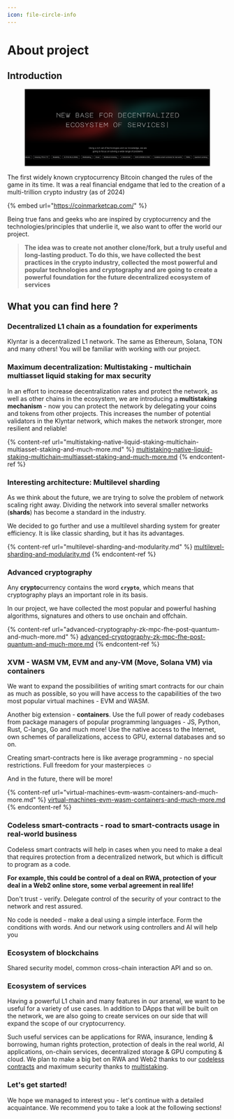 ```yaml
---
icon: file-circle-info
---
```


# About project

## Introduction

<figure><img src="../.gitbook/assets/image (1) (1).png" alt=""><figcaption></figcaption></figure>

The first widely known cryptocurrency Bitcoin changed the rules of the game in its time. It was a real financial endgame that led to the creation of a multi-trillion crypto industry (as of 2024)

{% embed url="https://coinmarketcap.com/" %}

Being true fans and geeks who are inspired by cryptocurrency and the technologies/principles that underlie it, we also want to offer the world our project.

> **The idea was to create not another clone/fork, but a truly useful and long-lasting product. To do this, we have collected the best practices in the crypto industry, collected the most powerful and popular technologies and cryptography and are going to create a powerful foundation for the future decentralized ecosystem of services**

## What you can find here ?

### Decentralized L1 chain as a foundation for experiments

Klyntar is a decentralized L1 network. The same as Ethereum, Solana, TON and many others! You will be familiar with working with our project.

### Maximum decentralization: Multistaking - multichain multiasset liquid staking for max security

In an effort to increase decentralization rates and protect the network, as well as other chains in the ecosystem, we are introducing a **multistaking mechanism** - now you can protect the network by delegating your coins and tokens from other projects. This increases the number of potential validators in the Klyntar network, which makes the network stronger, more resilient and reliable!

{% content-ref url="multistaking-native-liquid-staking-multichain-multiasset-staking-and-much-more.md" %}
[multistaking-native-liquid-staking-multichain-multiasset-staking-and-much-more.md](multistaking-native-liquid-staking-multichain-multiasset-staking-and-much-more.md)
{% endcontent-ref %}

### Interesting architecture: Multilevel sharding

As we think about the future, we are trying to solve the problem of network scaling right away. Dividing the network into several smaller networks (**shards**) has become a standard in the industry.

We decided to go further and use a multilevel sharding system for greater efficiency. It is like classic sharding, but it has its advantages.

{% content-ref url="multilevel-sharding-and-modularity.md" %}
[multilevel-sharding-and-modularity.md](multilevel-sharding-and-modularity.md)
{% endcontent-ref %}

### Advanced cryptography

Any **crypto**currency contains the word **`crypto`**, which means that cryptography plays an important role in its basis.

In our project, we have collected the most popular and powerful hashing algorithms, signatures and others to use onchain and offchain.

{% content-ref url="advanced-cryptography-zk-mpc-fhe-post-quantum-and-much-more.md" %}
[advanced-cryptography-zk-mpc-fhe-post-quantum-and-much-more.md](advanced-cryptography-zk-mpc-fhe-post-quantum-and-much-more.md)
{% endcontent-ref %}

### XVM - WASM VM, EVM and any-VM (Move, Solana VM) via containers&#x20;

We want to expand the possibilities of writing smart contracts for our chain as much as possible, so you will have access to the capabilities of the two most popular virtual machines - EVM and WASM.

Another big extension - **containers**. Use the full power of ready codebases from package managers of popular programming languages - JS, Python, Rust, C-langs, Go and much more! Use the native access to the Internet, own schemes of parallelizations, access to GPU, external databases and so on.

Creating smart-contracts here is like average programming - no special restrictions. Full freedom for your masterpieces :relaxed:

And in the future, there will be more!

{% content-ref url="virtual-machines-evm-wasm-containers-and-much-more.md" %}
[virtual-machines-evm-wasm-containers-and-much-more.md](virtual-machines-evm-wasm-containers-and-much-more.md)
{% endcontent-ref %}

### Codeless smart-contracts - road to smart-contracts usage in real-world business

Codeless smart contracts will help in cases when you need to make a deal that requires protection from a decentralized network, but which is difficult to program as a code.

**For example, this could be control of a deal on RWA, protection of your deal in a Web2 online store, some verbal agreement in real life!**

Don't trust - verify. Delegate control of the security of your contract to the network and rest assured.

No code is needed - make a deal using a simple interface. Form the conditions with words. And our network using controllers and AI will help you

### Ecosystem of blockchains

Shared security model, common cross-chain interaction API and so on.

### Ecosystem of services

Having a powerful L1 chain and many features in our arsenal, we want to be useful for a variety of use cases. In addition to DApps that will be built on the network, we are also going to create services on our side that will expand the scope of our cryptocurrency.

Such useful services can be applications for RWA, insurance, lending & borrowing, human rights protection, protection of deals in the real world, AI applications, on-chain services, decentralized storage & GPU computing & cloud. We plan to make a big bet on RWA and Web2 thanks to our [codeless contracts](about-project.md#codeless-smart-contracts-road-to-smart-contracts-usage-in-real-world-business) and maximum security thanks to [multistaking](about-project.md#maximum-decentralization-multistaking-multichain-multiasset-liquid-staking-for-max-security).

### Let's get started!

We hope we managed to interest you - let's continue with a detailed acquaintance. We recommend you to take a look at the following sections!
